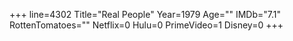 +++
line=4302
Title="Real People"
Year=1979
Age=""
IMDb="7.1"
RottenTomatoes=""
Netflix=0
Hulu=0
PrimeVideo=1
Disney=0
+++

